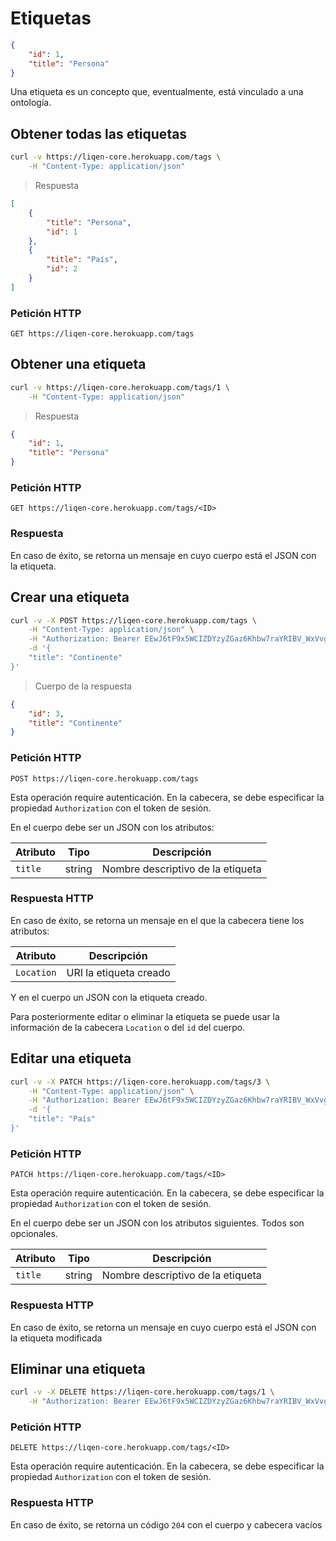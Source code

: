 # Etiquetas

```json
{
	"id": 1,
	"title": "Persona"
}
```

Una etiqueta es un concepto que, eventualmente, está vinculado a una ontología.

## Obtener todas las etiquetas

```sh
curl -v https://liqen-core.herokuapp.com/tags \
	-H "Content-Type: application/json"
```

> Respuesta

```json
[
	{
		"title": "Persona",
		"id": 1
	},
	{
		"title": "País",
		"id": 2
	}
]
```

### Petición HTTP

`GET https://liqen-core.herokuapp.com/tags`

## Obtener una etiqueta

```sh
curl -v https://liqen-core.herokuapp.com/tags/1 \
	-H "Content-Type: application/json"
```

> Respuesta

```json
{
	"id": 1,
	"title": "Persona"
}
```

### Petición HTTP

`GET https://liqen-core.herokuapp.com/tags/<ID>`

### Respuesta

En caso de éxito, se retorna un mensaje en cuyo cuerpo está el JSON con la etiqueta.

## Crear una etiqueta

```sh
curl -v -X POST https://liqen-core.herokuapp.com/tags \
	-H "Content-Type: application/json" \
	-H "Authorization: Bearer EEwJ6tF9x5WCIZDYzyZGaz6Khbw7raYRIBV_WxVvgmsG" \
	-d '{
	"title": "Continente"
}'
```

> Cuerpo de la respuesta

```json
{
	"id": 3,
	"title": "Continente"
}
```

### Petición HTTP

`POST https://liqen-core.herokuapp.com/tags`

Esta operación require autenticación. En la cabecera, se debe especificar la propiedad `Authorization` con el token de sesión.

En el cuerpo debe ser un JSON con los atributos:

Atributo    |Tipo   |Descripción
--------    |----   |-----------
`title`     |string |Nombre descriptivo de la etiqueta

### Respuesta HTTP

En caso de éxito, se retorna un mensaje en el que la cabecera tiene los atributos:

Atributo  |Descripción
--------  |-----------
`Location`|URI la etiqueta creado

Y en el cuerpo un JSON con la etiqueta creado.

Para posteriormente editar o eliminar la etiqueta se puede usar la información de la cabecera `Location` o del `id` del cuerpo.

## Editar una etiqueta

```sh
curl -v -X PATCH https://liqen-core.herokuapp.com/tags/3 \
	-H "Content-Type: application/json" \
	-H "Authorization: Bearer EEwJ6tF9x5WCIZDYzyZGaz6Khbw7raYRIBV_WxVvgmsG" \
	-d '{
	"title": "País"
}'
```

### Petición HTTP

`PATCH https://liqen-core.herokuapp.com/tags/<ID>`

Esta operación require autenticación. En la cabecera, se debe especificar la propiedad `Authorization` con el token de sesión.

En el cuerpo debe ser un JSON con los atributos siguientes. Todos son opcionales.

Atributo    |Tipo   |Descripción
--------    |----   |-----------
`title`     |string |Nombre descriptivo de la etiqueta

### Respuesta HTTP

En caso de éxito, se retorna un mensaje en cuyo cuerpo está el JSON con la etiqueta modificada


## Eliminar una etiqueta

```sh
curl -v -X DELETE https://liqen-core.herokuapp.com/tags/1 \
	-H "Authorization: Bearer EEwJ6tF9x5WCIZDYzyZGaz6Khbw7raYRIBV_WxVvgmsG"
```

### Petición HTTP

`DELETE https://liqen-core.herokuapp.com/tags/<ID>`

Esta operación require autenticación. En la cabecera, se debe especificar la propiedad `Authorization` con el token de sesión.

### Respuesta HTTP

En caso de éxito, se retorna un código `204` con el cuerpo y cabecera vacíos